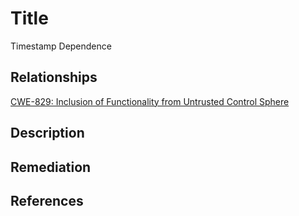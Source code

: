 # Title 
Timestamp Dependence

## Relationships
[CWE-829: Inclusion of Functionality from Untrusted Control Sphere](https://cwe.mitre.org/data/definitions/829.html)

## Description 


## Remediation


## References
